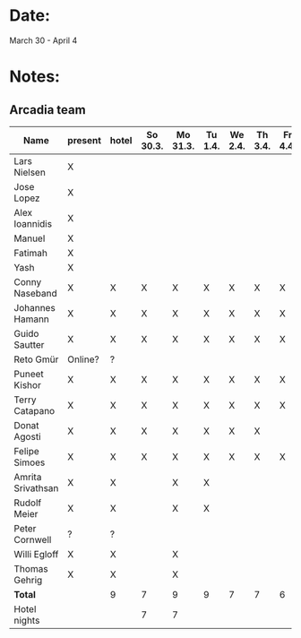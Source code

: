# Date:
March 30 - April 4

# Notes:

## Arcadia team

| Name           | present | hotel|  So 30.3. | Mo 31.3. | Tu 1.4. | We 2.4. | Th 3.4. | Fr 4.4. | Sa 5.4. | So 6.4. | 
| ---------------|---------|----- |----------|---------|---------|---------|---------|---------|---------|---------|   
| Lars Nielsen   | X       |      |  
| Jose Lopez     | X       |      |  
| Alex Ioannidis | X       |      |  
| Manuel         | X       |      |  
| Fatimah        | X       |      |  
| Yash           | X       |      |  
| Conny Naseband | X       | X    | X    | X    | X    | X    | X    | X    |      |   
| Johannes Hamann | X      | X    | X    | X    | X    | X    | X    | X    |  
| Guido Sautter  | X       | X    | X    | X    | X    | X    | X    | X    |      |  
| Reto Gmür      | Online? | ?    |  
| Puneet Kishor  | X       | X    | X    | X    | X    | X    | X    | X    | X    |  
| Terry Catapano | X       | X    | X    | X    | X    | X    | X    | X    | X    | 
| Donat Agosti   | X       | X    | X    | X    | X    | X    | X    |      |  
| Felipe Simoes  | X       | X    | X    | X    | X    | X    | X    | X    | X    |   
| Amrita Srivathsan | X    | X    |      | X    |  X   |
| Rudolf Meier   | X       | X    |      | X    |  X   |
| Peter Cornwell | ?       | ?    |
| Willi Egloff   | X       | X    |      | X    | 
| Thomas Gehrig  | X       | X    |      | X    | 
| **Total**      |         |  9   | 7    | 9    | 9    | 7     | 7    | 6   |  3  
| Hotel nights   |         |      |7     | 7    |      |       |      |     |
